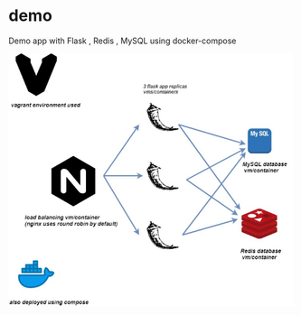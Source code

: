 # demo
Demo app with Flask , Redis , MySQL using docker-compose

![Alt text](./architecture_diagram.jpg?raw=true "Architecture diagram")
